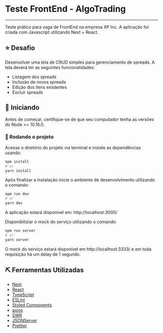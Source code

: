 # Teste FrontEnd - AlgoTrading

---

Teste prático para vaga de FrontEnd na empresa XP Inc. A aplicação foi criada com Javascript utilizando Next + React.

## ⭐ Desafio
Desenvolver uma tela de CRUD simples para gerenciamento de spreads.
A tela deverá ter as seguintes funcionalidades:
- Listagem dos spreads
- Inclusão de novos spreads
- Edição dos itens existentes
- Excluir spreads

## 🏁 Iniciando
Antes de começar, certifique-se de que seu computador tenha as versões do Node >= 10.16.0.

### 🚀 Rodando o projeto
Acesse o diretório do projeto via terminal e instale as dependências usando:

```bash
npm install
# or
yarn install
```

Após finalizar a instalação inicie o ambiente de desenvolvimento utilizando o comando:

```bash
npm run dev
# or
yarn dev
```

A aplicação estará disponível em: http://localhost:3000/

Disponibiliziar o mock do serviço utilizando o comando:

```bash
npm run server
# or
yarn server
```

O mock do serviço estará disponível em http://localhost:3333/ e em toda requisição há um delay de 1 segundo.


## ⛏️ Ferramentas Utilizadas
- [Next](https://nextjs.org/)
- [React](https://pt-br.reactjs.org/docs/getting-started.html) 
- [TypeScript](https://www.typescriptlang.org/)
- [ESLint](https://eslint.org/)
- [Styled Components](https://styled-components.com/)
- [axios](https://github.com/axios/axios)
- [SWR](https://swr.vercel.app/)
- [JSONServer](https://github.com/typicode/json-server)
- [Prettier](https://prettier.io/)
